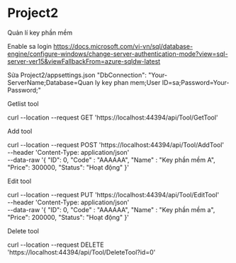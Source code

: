 # Project2
Quản lí key phần mềm

Enable sa login 
https://docs.microsoft.com/vi-vn/sql/database-engine/configure-windows/change-server-authentication-mode?view=sql-server-ver15&viewFallbackFrom=azure-sqldw-latest

Sửa  Project2/appsettings.json 
"DbConnection": "Your-ServerName;Database=Quan ly key phan mem;User ID=sa;Password=Your-Password;"

Getlist tool

curl --location --request GET 'https://localhost:44394/api/Tool/GetTool'

Add tool

curl --location --request POST 'https://localhost:44394/api/Tool/AddTool' \
--header 'Content-Type: application/json' \
--data-raw '{
    "ID": 0,
    "Code" : "AAAAAA",
    "Name" : "Key phần mềm A",
    "Price": 300000,
    "Status": "Hoạt động"
}'

Edit tool

curl --location --request PUT 'https://localhost:44394/api/Tool/EditTool' \
--header 'Content-Type: application/json' \
--data-raw '{
    "ID": 0,
    "Code" : "AAAAAA",
    "Name" : "Key phần mềm a",
    "Price": 200000,
    "Status": "Hoạt động"
}'

Delete tool

curl --location --request DELETE 'https://localhost:44394/api/Tool/DeleteTool?id=0'

